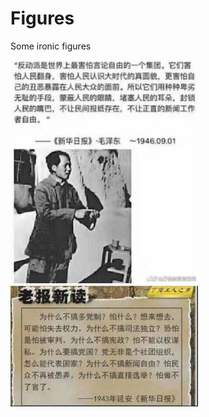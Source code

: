 # Figures
Some ironic figures

<img src="https://github.com/AngryFear/Figures/blob/master/freedom-of-speech.jpg" width=300>

<img src="https://github.com/AngryFear/Figures/blob/master/why-why-why.jpg" width=300>

